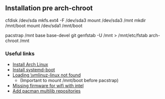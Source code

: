
## Installation pre arch-chroot
cfdisk /dev/sda
mkfs.ext4 -F /dev/sda3
mount /dev/sda3 /mnt
mkdir /mnt/boot
mount /dev/sda1 /mnt/boot

pacstrap /mnt base base-devel git
genfstab -U /mnt > /mnt/etc/fstab
arch-chroot /mnt

### Useful links
- [Install Arch Linux](https://www.addictivetips.com/ubuntu-linux-tips/how-to-install-arch-linux/)
- [Install systemd-boot](https://www.addictivetips.com/ubuntu-linux-tips/set-up-systemd-boot-on-arch-linux/)
- [Loading \vmlinuz-linux not found](https://bbs.archlinux.org/viewtopic.php?id=217104)
  - (Important to mount /mnt/boot before pacstrap)
- [Missing firmware for wifi with intel](https://bbs.archlinux.org/viewtopic.php?id=249881)
- [Add pacman multilib repositories](https://wiki.archlinux.org/index.php/Official_repositories#multilib)
